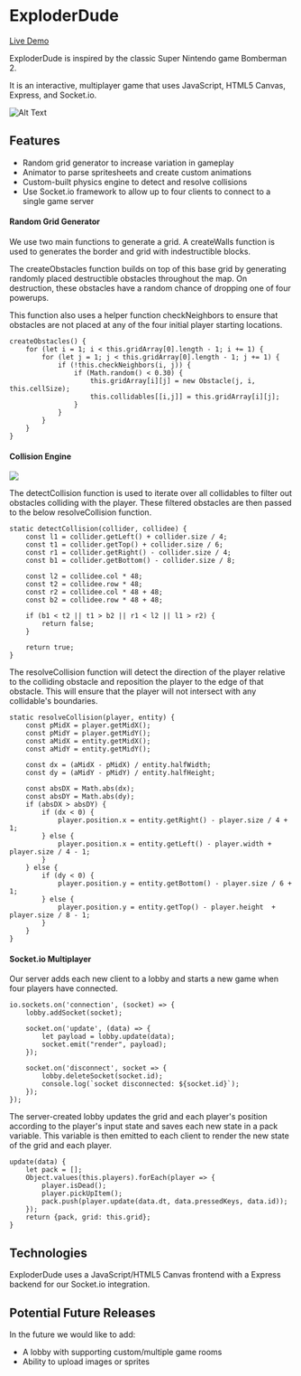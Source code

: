 # ExploderDude

[Live Demo](http://exploder-dude.herokuapp.com)

ExploderDude is inspired by the classic Super Nintendo game Bomberman 2. 

It is an interactive, multiplayer game that uses JavaScript, HTML5 Canvas, Express, and Socket.io. 

![Alt Text](https://i.imgur.com/kZngJZg.gif)

## Features
* Random grid generator to increase variation in gameplay
* Animator to parse spritesheets and create custom animations
* Custom-built physics engine to detect and resolve collisions
* Use Socket.io framework to allow up to four clients to connect to a single game server

#### Random Grid Generator

We use two main functions to generate a grid. A createWalls function is used to generates the border and grid with indestructible blocks. 

The createObstacles function builds on top of this base grid by generating randomly placed destructible obstacles throughout the map. On destruction, these obstacles have a random chance of dropping one of four powerups.

This function also uses a helper function checkNeighbors to ensure that obstacles are not placed at any of the four initial player starting locations.

```
createObstacles() {
    for (let i = 1; i < this.gridArray[0].length - 1; i += 1) {
        for (let j = 1; j < this.gridArray[0].length - 1; j += 1) {
            if (!this.checkNeighbors(i, j)) {
                if (Math.random() < 0.30) {
                    this.gridArray[i][j] = new Obstacle(j, i, this.cellSize);
                    this.collidables[[i,j]] = this.gridArray[i][j];
                }
            }
        }
    }
}
```

#### Collision Engine

![](./public/assets/readme/collisions.gif)


The detectCollision function is used to iterate over all collidables to filter out obstacles colliding with the player. These filtered obstacles are then passed to the below resolveCollision function.

```
static detectCollision(collider, collidee) {
    const l1 = collider.getLeft() + collider.size / 4;
    const t1 = collider.getTop() + collider.size / 6;
    const r1 = collider.getRight() - collider.size / 4;
    const b1 = collider.getBottom() - collider.size / 8;

    const l2 = collidee.col * 48;
    const t2 = collidee.row * 48;
    const r2 = collidee.col * 48 + 48;
    const b2 = collidee.row * 48 + 48;

    if (b1 < t2 || t1 > b2 || r1 < l2 || l1 > r2) {
        return false;
    }

    return true;
}
```

The resolveCollision function will detect the direction of the player relative to the colliding obstacle and reposition the player to the edge of that obstacle. This will ensure that the player will not intersect with any collidable's boundaries.

```
static resolveCollision(player, entity) {
    const pMidX = player.getMidX();
    const pMidY = player.getMidY();
    const aMidX = entity.getMidX();
    const aMidY = entity.getMidY();

    const dx = (aMidX - pMidX) / entity.halfWidth;
    const dy = (aMidY - pMidY) / entity.halfHeight;

    const absDX = Math.abs(dx);
    const absDY = Math.abs(dy);
    if (absDX > absDY) {
        if (dx < 0) {
            player.position.x = entity.getRight() - player.size / 4 + 1;
        } else {
            player.position.x = entity.getLeft() - player.width + player.size / 4 - 1;
        }
    } else {
        if (dy < 0) {
            player.position.y = entity.getBottom() - player.size / 6 + 1;
        } else {
            player.position.y = entity.getTop() - player.height  + player.size / 8 - 1;
        }
    }
}
```

#### Socket.io Multiplayer

Our server adds each new client to a lobby and starts a new game when four players have connected.

```
io.sockets.on('connection', (socket) => {
    lobby.addSocket(socket);

    socket.on('update', (data) => {
        let payload = lobby.update(data);
        socket.emit("render", payload);
    });

    socket.on('disconnect', socket => {
        lobby.deleteSocket(socket.id);
        console.log(`socket disconnected: ${socket.id}`);
    });
});
```

The server-created lobby updates the grid and each player's position according to the player's input state and saves each new state in a pack variable. This variable is then emitted to each client to render the new state of the grid and each player.

```
update(data) {
    let pack = [];
    Object.values(this.players).forEach(player => {
        player.isDead();
        player.pickUpItem();
        pack.push(player.update(data.dt, data.pressedKeys, data.id));
    });
    return {pack, grid: this.grid};
}
```

## Technologies

ExploderDude uses a JavaScript/HTML5 Canvas frontend with a Express backend for our Socket.io integration. 

## Potential Future Releases

In the future we would like to add:

* A lobby with supporting custom/multiple game rooms
* Ability to upload images or sprites